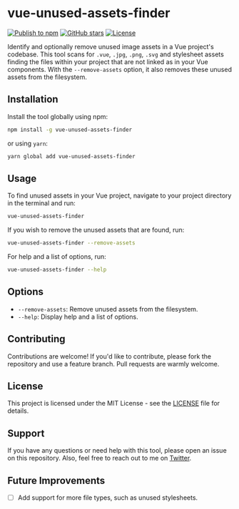 # vue-unused-assets-finder

[![Publish to npm](https://github.com/pcnoic/vue-unused-assets-finder/actions/workflows/publish.yaml/badge.svg)](https://github.com/pcnoic/vue-unused-assets-finder/actions/workflows/publish.yaml)
[![GitHub stars](https://img.shields.io/github/stars/pcnoic/vue-unused-assets-finder)](https://github.com/pcnoic/vue-unused-assets-finder/stargazers)
[![License](https://img.shields.io/badge/License-MIT-blue.svg)](./LICENSE)


Identify and optionally remove unused image assets in a Vue project's codebase. This tool scans for `.vue`, `.jpg`, `.png`, `.svg` and stylesheet assets finding the files within your project that are not linked as in your Vue components. With the `--remove-assets` option, it also removes these unused assets from the filesystem.

## Installation

Install the tool globally using npm:

```bash
npm install -g vue-unused-assets-finder
```
or using `yarn`:

```bash
yarn global add vue-unused-assets-finder
```

## Usage

To find unused assets in your Vue project, navigate to your project directory in the terminal and run:

```bash
vue-unused-assets-finder
```

If you wish to remove the unused assets that are found, run:

```bash
vue-unused-assets-finder --remove-assets
```

For help and a list of options, run:

```bash
vue-unused-assets-finder --help
```

## Options

- `--remove-assets`: Remove unused assets from the filesystem.
- `--help`: Display help and a list of options.

## Contributing

Contributions are welcome! If you'd like to contribute, please fork the repository and use a feature branch. Pull requests are warmly welcome.

## License

This project is licensed under the MIT License - see the [LICENSE](./LICENSE) file for details.

## Support

If you have any questions or need help with this tool, please open an issue on this repository. Also, feel free to reach out to me on [Twitter](https://twitter.com/pcnoic).

## Future Improvements

- [ ] Add support for more file types, such as unused stylesheets.
